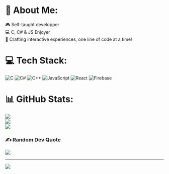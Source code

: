 # 💫 About Me:

🎮 Self-taught developper<br>💻 C, C# & JS Enjoyer<br>🚀 Crafting interactive experiences, one line of code at a time!

# 💻 Tech Stack:

![C](https://img.shields.io/badge/c-%2300599C.svg?style=for-the-badge&logo=c&logoColor=white) ![C#](https://img.shields.io/badge/c%23-%23239120.svg?style=for-the-badge&logo=csharp&logoColor=white) ![C++](https://img.shields.io/badge/c++-%2300599C.svg?style=for-the-badge&logo=c%2B%2B&logoColor=white) ![JavaScript](https://img.shields.io/badge/javascript-%23323330.svg?style=for-the-badge&logo=javascript&logoColor=%23F7DF1E) ![React](https://img.shields.io/badge/react-%2320232a.svg?style=for-the-badge&logo=react&logoColor=%2361DAFB) ![Firebase](https://img.shields.io/badge/firebase-%23039BE5.svg?style=for-the-badge&logo=firebase)

# 📊 GitHub Stats:

![](https://github-readme-stats.vercel.app/api?username=shurui7&theme=dark&hide_border=false&include_all_commits=false&count_private=false)<br/>
![](https://github-readme-streak-stats.herokuapp.com/?user=shurui7&theme=dark&hide_border=false)<br/>
![](https://github-readme-stats.vercel.app/api/top-langs/?username=shurui7&theme=dark&hide_border=false&include_all_commits=false&count_private=false&layout=compact)

### ✍️ Random Dev Quote

![](https://quotes-github-readme.vercel.app/api?type=horizontal&theme=dark)

---

[![](https://visitcount.itsvg.in/api?id=shurui7&icon=0&color=0)](https://visitcount.itsvg.in)

<!-- Proudly created with GPRM ( https://gprm.itsvg.in ) -->
